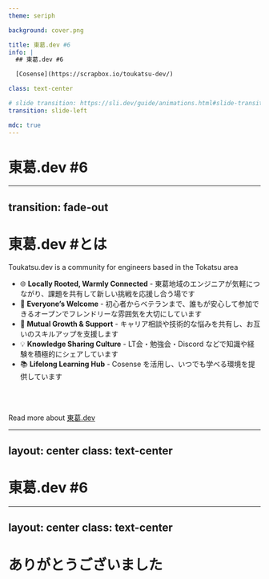 ```yaml
---
theme: seriph

background: cover.png

title: 東葛.dev #6
info: |
  ## 東葛.dev #6

  [Cosense](https://scrapbox.io/toukatsu-dev/)

class: text-center

# slide transition: https://sli.dev/guide/animations.html#slide-transitions
transition: slide-left

mdc: true
---
```


# 東葛.dev #6

<div @click="$slidev.nav.next" class="w-20rem mx-auto rounded" hover:bg="white op-10">
  <carbon:arrow-right />
</div>

---
transition: fade-out
---

# 東葛.dev #とは

Toukatsu.dev is a community for engineers based in the Tokatsu area

- 🌐 **Locally Rooted, Warmly Connected** - 東葛地域のエンジニアが気軽につながり、課題を共有して新しい挑戦を応援し合う場です
- 🤝 **Everyone’s Welcome** - 初心者からベテランまで、誰もが安心して参加できるオープンでフレンドリーな雰囲気を大切にしています
- 🚀 **Mutual Growth & Support** - キャリア相談や技術的な悩みを共有し、お互いのスキルアップを支援します
- 💡 **Knowledge Sharing Culture** - LT会・勉強会・Discord などで知識や経験を積極的にシェアしています
- 📚 **Lifelong Learning Hub** - Cosense を活用し、いつでも学べる環境を提供しています

<br />
<br />

Read more about [東葛.dev](https://scrapbox.io/toukatsu-dev/)

---
layout: center
class: text-center
---

# 東葛.dev #6

---
layout: center
class: text-center
---

# ありがとうございました

<PoweredBySlidev />
